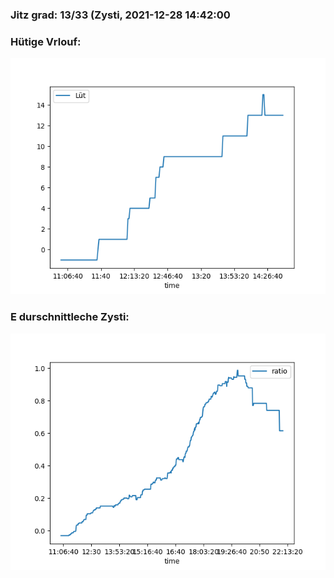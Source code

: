 ### Jitz grad: 13/33 (Zysti, 2021-12-28 14:42:00

### Hütige Vrlouf:
![Graph](Today.png)

### E durschnittleche Zysti:
![Graph](Zysti.png)